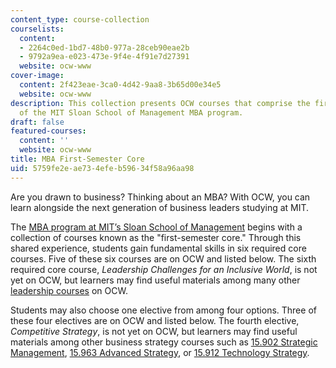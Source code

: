 ```yaml
---
content_type: course-collection
courselists:
  content:
  - 2264c0ed-1bd7-48b0-977a-28ceb90eae2b
  - 9792a9ea-e023-473e-9f4e-4f91e7d27391
  website: ocw-www
cover-image:
  content: 2f423eae-3ca0-4d42-9aa8-3b65d00e34e5
  website: ocw-www
description: This collection presents OCW courses that comprise the first semester
  of the MIT Sloan School of Management MBA program.
draft: false
featured-courses:
  content: ''
  website: ocw-www
title: MBA First-Semester Core
uid: 5759fe2e-ae73-4efe-b596-34f58a96aa98
---
```

Are you drawn to business? Thinking about an MBA? With OCW, you can learn alongside the next generation of business leaders studying at MIT.

The [MBA program at MIT’s Sloan School of Management](https://mitsloan.mit.edu/mba/explore-program/mba-curriculum) begins with a collection of courses known as the "first-semester core." Through this shared experience, students gain fundamental skills in six required core courses. Five of these six courses are on OCW and listed below. The sixth required core course, *Leadership Challenges for an Inclusive World*, is not yet on OCW, but learners may find useful materials among many other [leadership courses](https://ocw.mit.edu/search/?d=Sloan%20School%20of%20Management&q=leadership&s=-runs.best_start_date&t=Leadership) on OCW.

Students may also choose one elective from among four options. Three of these four electives are on OCW and listed below. The fourth elective, *Competitive Strategy*, is not yet on OCW, but learners may find useful materials among other business strategy courses such as [15.902 Strategic Management](http://ocw.mit.edu/courses/15-902-strategic-management-i-fall-2006), [15.963 Advanced Strategy](http://ocw.mit.edu/courses/15-963-advanced-strategy-spring-2008), or [15.912 Technology Strategy](http://ocw.mit.edu/courses/15-912-technology-strategy-fall-2008).